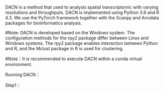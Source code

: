 DACN is a method that used to analysis spatial transcriptomic with varying resolutions and throughputs. 
DACN is implemented using Python 3.9 and R 4.3. We use the PyTorch framework together with the Scanpy and Anndata packages for bioinformatics analysis. 

#Note: DACN is developed based on the Windows system. The configuration methods for the rpy2 package differ between Linux and Windows systems.
The rpy2 package enables interaction between Python and R, and the Mclust package in R is used for clustering.

#Note：It is recommended to execute DACN within a conda virtual environment.

Running DACN：

Step1：


